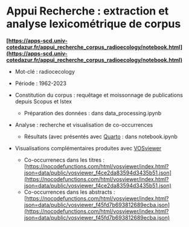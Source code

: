 # Appui Recherche : extraction et analyse lexicométrique de corpus

**[https://apps-scd.univ-cotedazur.fr/appui_recherche_corpus_radioecology/notebook.html](https://apps-scd.univ-cotedazur.fr/appui_recherche_corpus_radioecology/notebook.html)**


- Mot-clé : radiocecology
- Période : 1962-2023
- Constitution du corpus : requêtage et moissonnage de publications depuis Scopus et Istex
  - Préparation des données : dans data_processing.ipynb
- Analyse : recherche et visualisation de co-occurrences
  - Résultats (avec présentés avec [Quarto](https://quarto.org/) : dans notebook.ipynb
  
- Visualisations complémentaires produites avec [VOSviewer](https://www.vosviewer.com/)
  - Co-occurrenecs dans les titres : [https://nocodefunctions.com/html/vosviewer/index.html?json=data/public/vosviewer_f4ce2da83594d3435b51.json](https://nocodefunctions.com/html/vosviewer/index.html?json=data/public/vosviewer_f4ce2da83594d3435b51.json)
  - Co-occurrences dans les abstracts : [https://nocodefunctions.com/html/vosviewer/index.html?json=data/public/vosviewer_f45fd7b693812689ecba.json](https://nocodefunctions.com/html/vosviewer/index.html?json=data/public/vosviewer_f45fd7b693812689ecba.json)
